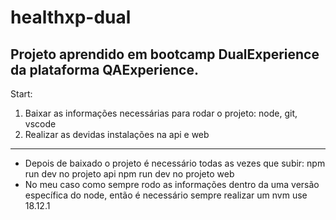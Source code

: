 # healthxp-dual
Projeto aprendido em bootcamp DualExperience da plataforma QAExperience.
----------------------------------------------------------------
Start: 
1. Baixar as informações necessárias para rodar o projeto: node, git, vscode
2. Realizar as devidas instalações na api e web
----------------------------------------------------------------
- Depois de baixado o projeto é necessário todas as vezes que subir:
  npm run dev no projeto api
  npm run dev no projeto web
- No meu caso como sempre rodo as informações dentro da uma versão específica do node, então é necessário sempre realizar um nvm use 18.12.1
